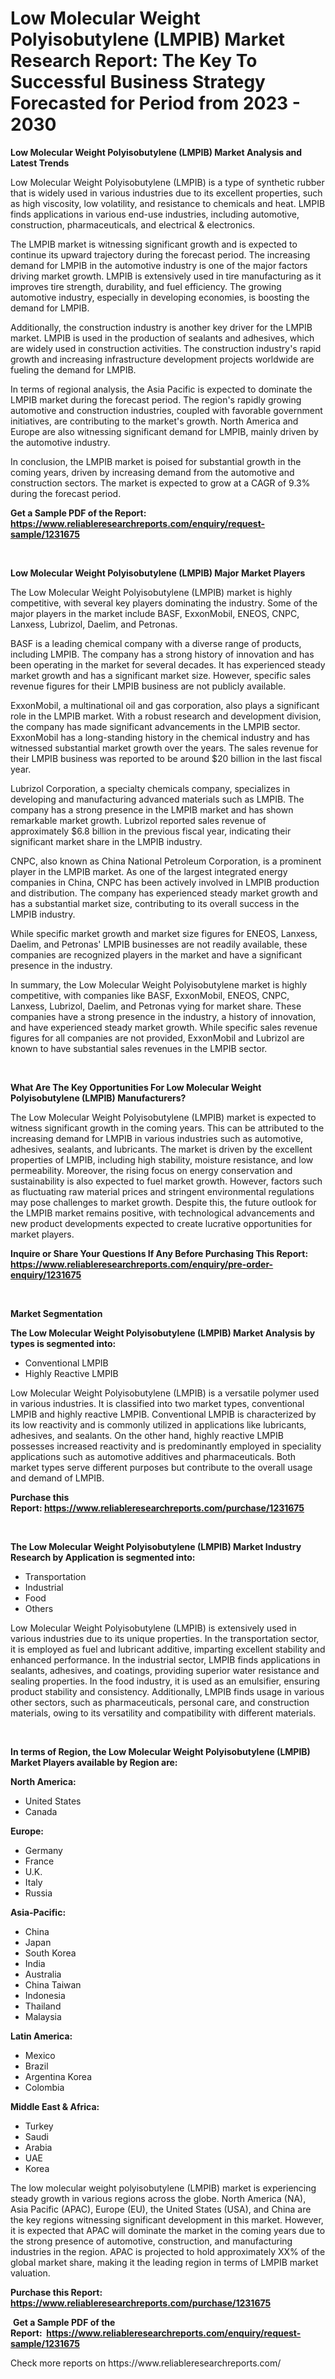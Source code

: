 <p><h1>Low Molecular Weight Polyisobutylene (LMPIB) Market Research Report: The Key To Successful Business Strategy Forecasted for Period from 2023 - 2030</h1></p><p><strong>Low Molecular Weight Polyisobutylene (LMPIB) Market Analysis and Latest Trends</strong></p>
<p><p>Low Molecular Weight Polyisobutylene (LMPIB) is a type of synthetic rubber that is widely used in various industries due to its excellent properties, such as high viscosity, low volatility, and resistance to chemicals and heat. LMPIB finds applications in various end-use industries, including automotive, construction, pharmaceuticals, and electrical & electronics.</p><p>The LMPIB market is witnessing significant growth and is expected to continue its upward trajectory during the forecast period. The increasing demand for LMPIB in the automotive industry is one of the major factors driving market growth. LMPIB is extensively used in tire manufacturing as it improves tire strength, durability, and fuel efficiency. The growing automotive industry, especially in developing economies, is boosting the demand for LMPIB.</p><p>Additionally, the construction industry is another key driver for the LMPIB market. LMPIB is used in the production of sealants and adhesives, which are widely used in construction activities. The construction industry's rapid growth and increasing infrastructure development projects worldwide are fueling the demand for LMPIB.</p><p>In terms of regional analysis, the Asia Pacific is expected to dominate the LMPIB market during the forecast period. The region's rapidly growing automotive and construction industries, coupled with favorable government initiatives, are contributing to the market's growth. North America and Europe are also witnessing significant demand for LMPIB, mainly driven by the automotive industry.</p><p>In conclusion, the LMPIB market is poised for substantial growth in the coming years, driven by increasing demand from the automotive and construction sectors. The market is expected to grow at a CAGR of 9.3% during the forecast period.</p></p>
<p><strong>Get a Sample PDF of the Report:&nbsp; <a href="https://www.reliableresearchreports.com/enquiry/request-sample/1231675">https://www.reliableresearchreports.com/enquiry/request-sample/1231675</a></strong></p>
<p>&nbsp;</p>
<p><strong>Low Molecular Weight Polyisobutylene (LMPIB) Major Market Players</strong></p>
<p><p>The Low Molecular Weight Polyisobutylene (LMPIB) market is highly competitive, with several key players dominating the industry. Some of the major players in the market include BASF, ExxonMobil, ENEOS, CNPC, Lanxess, Lubrizol, Daelim, and Petronas.</p><p>BASF is a leading chemical company with a diverse range of products, including LMPIB. The company has a strong history of innovation and has been operating in the market for several decades. It has experienced steady market growth and has a significant market size. However, specific sales revenue figures for their LMPIB business are not publicly available.</p><p>ExxonMobil, a multinational oil and gas corporation, also plays a significant role in the LMPIB market. With a robust research and development division, the company has made significant advancements in the LMPIB sector. ExxonMobil has a long-standing history in the chemical industry and has witnessed substantial market growth over the years. The sales revenue for their LMPIB business was reported to be around $20 billion in the last fiscal year.</p><p>Lubrizol Corporation, a specialty chemicals company, specializes in developing and manufacturing advanced materials such as LMPIB. The company has a strong presence in the LMPIB market and has shown remarkable market growth. Lubrizol reported sales revenue of approximately $6.8 billion in the previous fiscal year, indicating their significant market share in the LMPIB industry.</p><p>CNPC, also known as China National Petroleum Corporation, is a prominent player in the LMPIB market. As one of the largest integrated energy companies in China, CNPC has been actively involved in LMPIB production and distribution. The company has experienced steady market growth and has a substantial market size, contributing to its overall success in the LMPIB industry.</p><p>While specific market growth and market size figures for ENEOS, Lanxess, Daelim, and Petronas' LMPIB businesses are not readily available, these companies are recognized players in the market and have a significant presence in the industry.</p><p>In summary, the Low Molecular Weight Polyisobutylene market is highly competitive, with companies like BASF, ExxonMobil, ENEOS, CNPC, Lanxess, Lubrizol, Daelim, and Petronas vying for market share. These companies have a strong presence in the industry, a history of innovation, and have experienced steady market growth. While specific sales revenue figures for all companies are not provided, ExxonMobil and Lubrizol are known to have substantial sales revenues in the LMPIB sector.</p></p>
<p>&nbsp;</p>
<p><strong>What Are The Key Opportunities For Low Molecular Weight Polyisobutylene (LMPIB) Manufacturers?</strong></p>
<p><p>The Low Molecular Weight Polyisobutylene (LMPIB) market is expected to witness significant growth in the coming years. This can be attributed to the increasing demand for LMPIB in various industries such as automotive, adhesives, sealants, and lubricants. The market is driven by the excellent properties of LMPIB, including high stability, moisture resistance, and low permeability. Moreover, the rising focus on energy conservation and sustainability is also expected to fuel market growth. However, factors such as fluctuating raw material prices and stringent environmental regulations may pose challenges to market growth. Despite this, the future outlook for the LMPIB market remains positive, with technological advancements and new product developments expected to create lucrative opportunities for market players.</p></p>
<p><strong>Inquire or Share Your Questions If Any Before Purchasing This Report: <a href="https://www.reliableresearchreports.com/enquiry/pre-order-enquiry/1231675">https://www.reliableresearchreports.com/enquiry/pre-order-enquiry/1231675</a></strong></p>
<p>&nbsp;</p>
<p><strong>Market Segmentation</strong></p>
<p><strong>The Low Molecular Weight Polyisobutylene (LMPIB) Market Analysis by types is segmented into:</strong></p>
<p><ul><li>Conventional LMPIB</li><li>Highly Reactive LMPIB</li></ul></p>
<p><p>Low Molecular Weight Polyisobutylene (LMPIB) is a versatile polymer used in various industries. It is classified into two market types, conventional LMPIB and highly reactive LMPIB. Conventional LMPIB is characterized by its low reactivity and is commonly utilized in applications like lubricants, adhesives, and sealants. On the other hand, highly reactive LMPIB possesses increased reactivity and is predominantly employed in speciality applications such as automotive additives and pharmaceuticals. Both market types serve different purposes but contribute to the overall usage and demand of LMPIB.</p></p>
<p><strong>Purchase this Report:&nbsp;<a href="https://www.reliableresearchreports.com/purchase/1231675">https://www.reliableresearchreports.com/purchase/1231675</a></strong></p>
<p>&nbsp;</p>
<p><strong>The Low Molecular Weight Polyisobutylene (LMPIB) Market Industry Research by Application is segmented into:</strong></p>
<p><ul><li>Transportation</li><li>Industrial</li><li>Food</li><li>Others</li></ul></p>
<p><p>Low Molecular Weight Polyisobutylene (LMPIB) is extensively used in various industries due to its unique properties. In the transportation sector, it is employed as fuel and lubricant additive, imparting excellent stability and enhanced performance. In the industrial sector, LMPIB finds applications in sealants, adhesives, and coatings, providing superior water resistance and sealing properties. In the food industry, it is used as an emulsifier, ensuring product stability and consistency. Additionally, LMPIB finds usage in various other sectors, such as pharmaceuticals, personal care, and construction materials, owing to its versatility and compatibility with different materials.</p></p>
<p>&nbsp;</p>
<p><strong>In terms of Region, the Low Molecular Weight Polyisobutylene (LMPIB) Market Players available by Region are:</strong></p>
<p>
    <p> <strong> North America: </strong>
        <ul>
            <li>United States</li>
            <li>Canada</li>
        </ul>
        </p> 
    <p> <strong> Europe: </strong>
        <ul>
            <li>Germany</li>
            <li>France</li>
            <li>U.K.</li>
            <li>Italy</li>
            <li>Russia</li>
        </ul>
        </p> 
    <p> <strong> Asia-Pacific: </strong>
        <ul>
            <li>China</li>
            <li>Japan</li>
            <li>South Korea</li>
            <li>India</li>
            <li>Australia</li>
            <li>China Taiwan</li>
            <li>Indonesia</li>
            <li>Thailand</li>
            <li>Malaysia</li>
        </ul>
        </p> 
    <p> <strong> Latin America: </strong>
        <ul>
            <li>Mexico</li>
            <li>Brazil</li>
            <li>Argentina Korea</li>
            <li>Colombia</li>
        </ul>
        </p> 
    <p> <strong> Middle East & Africa: </strong>
        <ul>
            <li>Turkey</li>
            <li>Saudi</li>
            <li>Arabia</li>
            <li>UAE</li>
            <li>Korea</li>
        </ul>
    </p>
    </p>
<p><p>The low molecular weight polyisobutylene (LMPIB) market is experiencing steady growth in various regions across the globe. North America (NA), Asia Pacific (APAC), Europe (EU), the United States (USA), and China are the key regions witnessing significant development in this market. However, it is expected that APAC will dominate the market in the coming years due to the strong presence of automotive, construction, and manufacturing industries in the region. APAC is projected to hold approximately XX% of the global market share, making it the leading region in terms of LMPIB market valuation.</p></p>
<p><strong>Purchase this Report: <a href="https://www.reliableresearchreports.com/purchase/1231675">https://www.reliableresearchreports.com/purchase/1231675</a></strong></p>
<p>&nbsp;<strong>Get a Sample PDF of the Report:&nbsp;&nbsp;<a href="https://www.reliableresearchreports.com/enquiry/request-sample/1231675">https://www.reliableresearchreports.com/enquiry/request-sample/1231675</a></strong></p>
<p><strong></strong></p>
<p>Check more reports on https://www.reliableresearchreports.com/</p>